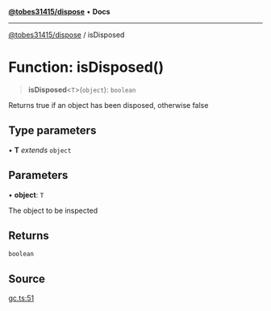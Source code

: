 [**@tobes31415/dispose**](../README.md) • **Docs**

***

[@tobes31415/dispose](../globals.md) / isDisposed

# Function: isDisposed()

> **isDisposed**\<`T`\>(`object`): `boolean`

Returns true if an object has been disposed, otherwise false

## Type parameters

• **T** *extends* `object`

## Parameters

• **object**: `T`

The object to be inspected

## Returns

`boolean`

## Source

[gc.ts:51](https://github.com/tobes31415/dispose/blob/8b821ba54eb1fd6736de9a4ab9b915563840a838/src/gc.ts#L51)
